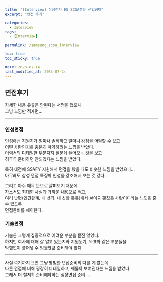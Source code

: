 ```yaml
---
title: "[Interview] 삼성전자 DS SCSA전형 신입공채"
excerpt: "면접 후기"

categories:
  - Interview
tags:
  - [Interview]

permalink: /samsung_scsa_interview

toc: true
toc_sticky: true

date: 2023-07-14
last_modified_at: 2023-07-14
---
```


## 면접후기

자세한 내용 유출은 안된다는 서명을 했으니   
그냥 느낌만 적자면...   

- - -

### 인성면접

인성에선 지원자가 얼마나 솔직하고 얼마나 강점을 어필할 수 있고   
어떤 사람인지를 충분히 파악하려는 느낌을 받았다.   
이력서의 디테일한 부분까지 질문이 들어오는 것을 보고   
허투루 준비하면 안되겠다는 느낌을 받았다.   

특히 예전에 SSAFY 지원해서 면접을 봤을 때도 비슷한 느낌을 받았으니...   
아무래도 삼성 면접 특징이 인성을 강조해서 보는 것 같다.   

그리고 아주 매의 눈으로 살펴보기 때문에   
자소서도 최대한 사실과 가까운 내용으로 적고,   
여러 방면(인간관계, 내 성격, 내 성향 등등)에서 보아도 괜찮은 사람이다라는 느낌을 줄 수 있도록   
면접준비를 해야한다.   

### 기술면접

기술은 그렇게 집중적으로 어려운 부분을 묻진 않았다.   
하지만 회사에 대해 잘 알고 있는지와 지원동기, 목표와 같은 부분들을   
막힘없이 풀어낼 수 있을만큼 준비해야 한다.   

- - - 

사실 여기까지 보면 그냥 평범한 면접준비와 다를 게 없는데   
다른 면접에 비해 굉장히 디테일하고, 꿰뚫어 보여진다는 느낌을 받았다.   
그래서 더 철저히 준비해야하는 삼성면접 준비....